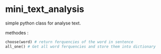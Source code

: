 # mini_text_analysis

simple python class for analyse text.

methodes :
``` python
choose(word) # return ferquencies of the word in sentence
all_one() # Get all word ferquencies and store them into dictionary
```
